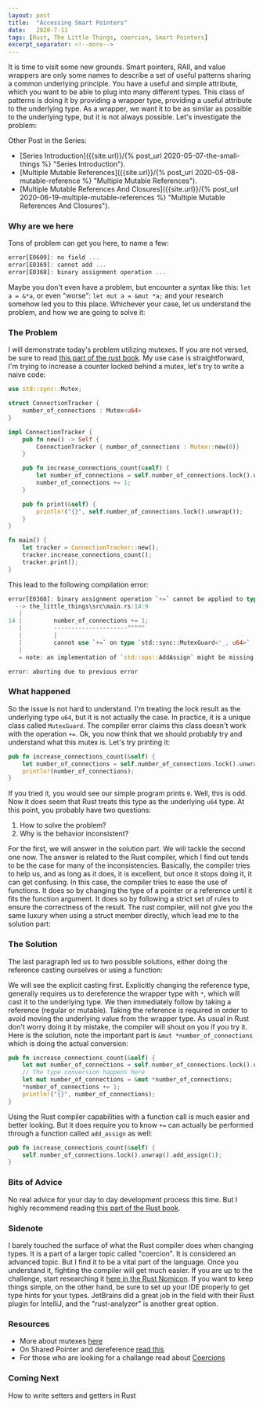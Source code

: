 ```yaml
---
layout: post
title:  "Accessing Smart Pointers"
date:   2020-7-11
tags: [Rust, The Little Things, coercion, Smart Pointers]
excerpt_separator: <!--more-->
---
```


It is time to visit some new grounds. Smart pointers, RAII, and value wrappers are only some names to describe a set of useful patterns sharing a common underlying principle. You have a useful and simple attribute, which you want to be able to plug into many different types. This class of patterns is doing it by providing a wrapper type, providing a useful attribute to the underlying type. As a wrapper, we want it to be as similar as possible to the underlying type, but it is not always possible. Let's investigate the problem:

<!--more-->

Other Post in the Series:
* [Series Introduction]({{site.url}}/{% post_url 2020-05-07-the-small-things %} "Series Introduction").
* [Multiple Mutable References]({{site.url}}/{% post_url 2020-05-08-mutable-reference %} "Multiple Mutable References").
* [Multiple Mutable References And Closures]({{site.url}}/{% post_url 2020-06-19-multiple-mutable-references %} "Multiple Mutable References And Closures").

### Why are we here
Tons of problem can get you here, to name a few:

```rust
error[E0609]: no field ...
error[E0369]: cannot add ...
error[E0368]: binary assignment operation ...
```

Maybe you don't even have a problem, but encounter a syntax like this: `let a = &*a`, or even "worse": `let mut a = &mut *a;` and your research somehow led you to this place.
Whichever your case, let us understand the problem, and how we are going to solve it:

### The Problem
I will demonstrate today's problem utilizing mutexes. If you are not versed, be sure to read [this part of the rust book](https://doc.rust-lang.org/book/ch16-03-shared-state.html#using-mutexes-to-allow-access-to-data-from-one-thread-at-a-time "basics of mutex"). My use case is straightforward, I'm trying to increase a counter locked behind a mutex, let's try to write a naive code:

```rust
use std::sync::Mutex;

struct ConnectionTracker {
    number_of_connections : Mutex<u64>
}

impl ConnectionTracker {
    pub fn new() -> Self {
        ConnectionTracker { number_of_connections : Mutex::new(0)}
    }

    pub fn increase_connections_count(&self) {
        let number_of_connections = self.number_of_connections.lock().unwrap();
        number_of_connections += 1;
    }

    pub fn print(&self) {
        println!("{}", self.number_of_connections.lock().unwrap());
    }
}

fn main() {
    let tracker = ConnectionTracker::new();
    tracker.increase_connections_count();
    tracker.print();
}
```

This lead to the following compilation error:

```rust
error[E0368]: binary assignment operation `+=` cannot be applied to type `std::sync::MutexGuard<'_, u64>`
  --> the_little_things\src\main.rs:14:9
   |
14 |         number_of_connections += 1;
   |         ---------------------^^^^^
   |         |
   |         cannot use `+=` on type `std::sync::MutexGuard<'_, u64>`
   |
   = note: an implementation of `std::ops::AddAssign` might be missing for `std::sync::MutexGuard<'_, u64>`

error: aborting due to previous error
```

### What happened
So the issue is not hard to understand. I'm treating the lock result as the underlying type `u64`, but it is not actually the case. In practice, it is a unique class called `MutexGuard`. The compiler error claims this class doesn't work with the operation `+=`. Ok, you now think that we should probably try and understand what this mutex is. Let's try printing it:

```rust
pub fn increase_connections_count(&self) {
    let number_of_connections = self.number_of_connections.lock().unwrap();
    println!(number_of_connections);
}
```

If you tried it, you would see our simple program prints `0`. Well, this is odd. Now it does seem that Rust treats this type as the underlying `u64` type. At this point, you probably have two questions:

1. How to solve the problem?
2. Why is the behavior inconsistent?

For the first, we will answer in the solution part. We will tackle the second one now. The answer is related to the Rust compiler, which I find out tends to be the case for many of the inconsistencies. Basically, the compiler tries to help us, and as long as it does, it is excellent, but once it stops doing it, it can get confusing. In this case, the compiler tries to ease the use of functions. It does so by changing the type of a pointer or a reference until it fits the function argument. It does so by following a strict set of rules to ensure the correctness of the result. The rust compiler, will not give you the same luxury when using a struct member directly, which lead me to the solution part:

### The Solution

The last paragraph led us to two possible solutions, either doing the reference casting ourselves or using a function:

We will see the explicit casting first. Explicitly changing the reference type, generally requires us to dereference the wrapper type with `*`, which will cast it to the underlying type. We then immediately follow by taking a reference (regular or mutable). Taking the reference is required in order to avoid moving the underlying value from the wrapper type. As usual in Rust don't worry doing it by mistake, the compiler will shout on you if you try it. Here is the solution, note the important part is `&mut *number_of_connections` which is doing the actual conversion:

```rust
pub fn increase_connections_count(&self) {
    let mut number_of_connections = self.number_of_connections.lock().unwrap();
    // The type conversion happens here
    let mut number_of_connections = &mut *number_of_connections;
    *number_of_connections += 1;
    println!("{}", number_of_connections);
}
```

Using the Rust compiler capabilities with a function call is much easier and better looking. But it does require you to know `+=` can actually be performed through a function called `add_assign` as well:

```rust
pub fn increase_connections_count(&self) {
    self.number_of_connections.lock().unwrap().add_assign(1);
}
```

### Bits of Advice
No real advice for your day to day development process this time. But I highly recommend reading [this part of the Rust book](https://doc.rust-lang.org/1.30.0/book/2018-edition/ch15-02-deref.html "deref"). 

### Sidenote 
I barely touched the surface of what the Rust compiler does when changing types. It is a part of a larger topic called "coercion". It is considered an advanced topic. But I find it to be a vital part of the language. Once you understand it, fighting the compiler will get much easier. If you are up to the challenge, start researching it [here in the Rust Nomicon](https://doc.rust-lang.org/nomicon/coercions.html "coercion"). If you want to keep things simple, on the other hand, be sure to set up your IDE properly to get type hints for your types. JetBrains did a great job in the field with their Rust plugin for IntelliJ, and the "rust-analyzer" is another great option.

### Resources
* More about mutexes [here](https://doc.rust-lang.org/book/ch16-03-shared-state.html#using-mutexes-to-allow-access-to-data-from-one-thread-at-a-time "basics of mutex")
* On Shared Pointer and dereference [read this](https://doc.rust-lang.org/1.30.0/book/2018-edition/ch15-02-deref.html "deref")
* For those who are looking for a challange read about [Coercions](https://doc.rust-lang.org/nomicon/coercions.html "coercions")

### Coming Next
How to write setters and getters in Rust